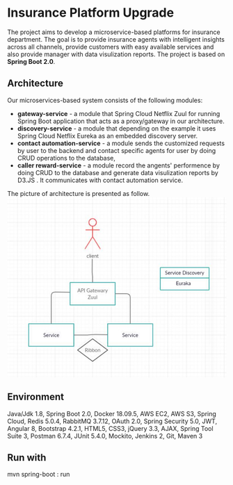 # Insurance Platform Upgrade
The project aims to develop a microservice-based platforms for insurance department. The goal is to provide insurance agents with intelligent insights across all channels, provide customers with easy available services and also provide manager with data visulization reports. The project is based on **Spring Boot 2.0**.

## Architecture

Our microservices-based system consists of the following modules:
- **gateway-service** - a module that Spring Cloud Netflix Zuul for running Spring Boot application that acts as a proxy/gateway in our architecture.
- **discovery-service** - a module that depending on the example it uses Spring Cloud Netflix Eureka as an embedded discovery server.
- **contact automation-service** - a module sends the customized requests by user to the backend and contact specific agents for user by doing CRUD operations to the database,
- **caller reward-service** - a module record the angents' performence by doing CRUD to the database and generate data visulization reports by D3.JS . It communicates with contact automation service. 

The picture of architecture is presented as follow.</br>
<img src="https://github.com/deccccc/Insurance-Platform-Upgrade/blob/master/src/main/poc%20UML.JPG" title="Architecture"/>


## Environment
Java/Jdk 1.8, Spring Boot 2.0, Docker 18.09.5, AWS EC2, AWS S3, Spring Cloud, Redis 5.0.4, RabbitMQ 3.7.12, OAuth 2.0, Spring Security 5.0, JWT, Angular 8,  Bootstrap 4.2.1, HTML5, CSS3, jQuery 3.3, AJAX, Spring Tool Suite 3, Postman 6.7.4, JUnit 5.4.0, Mockito, Jenkins 2, Git, Maven 3

## Run with
mvn spring-boot : run

